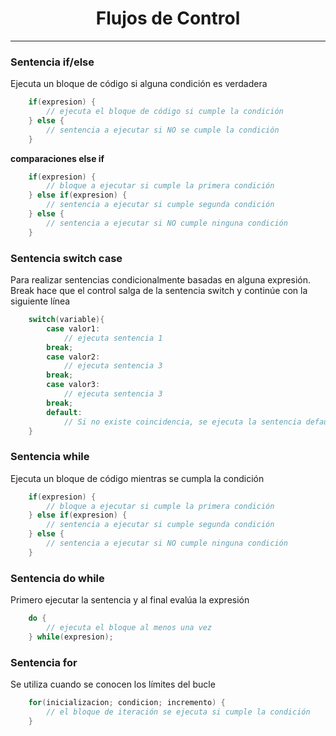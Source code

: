 <h1 align="center"> Flujos de Control </h1>

---

### Sentencia if/else

Ejecuta un bloque de código si alguna condición es verdadera

```Java
    if(expresion) {
        // ejecuta el bloque de código si cumple la condición
    } else {
        // sentencia a ejecutar si NO se cumple la condición
    }
```

**comparaciones else if**

```Java
    if(expresion) {
        // bloque a ejecutar si cumple la primera condición
    } else if(expresion) {
        // sentencia a ejecutar si cumple segunda condición
    } else {
        // sentencia a ejecutar si NO cumple ninguna condición
    }
```

### Sentencia switch case

Para realizar sentencias condicionalmente basadas en alguna expresión.
Break hace que el control salga de la sentencia switch y continúe con la siguiente línea

```Java
    switch(variable){
        case valor1:
            // ejecuta sentencia 1
        break;
        case valor2:
            // ejecuta sentencia 3
        break;
        case valor3:
            // ejecuta sentencia 3
        break;
        default:
            // Si no existe coincidencia, se ejecuta la sentencia default
    }
```

### Sentencia while

Ejecuta un bloque de código mientras se cumpla la condición

```Java
    if(expresion) {
        // bloque a ejecutar si cumple la primera condición
    } else if(expresion) {
        // sentencia a ejecutar si cumple segunda condición
    } else {
        // sentencia a ejecutar si NO cumple ninguna condición
    }
```

### Sentencia do while

Primero ejecutar la sentencia y al final evalúa la expresión

```Java
    do {
        // ejecuta el bloque al menos una vez
    } while(expresion);
```

### Sentencia for

Se utiliza cuando se conocen los límites del bucle

```Java
    for(inicializacion; condicion; incremento) {
        // el bloque de iteración se ejecuta si cumple la condición
    }
```
